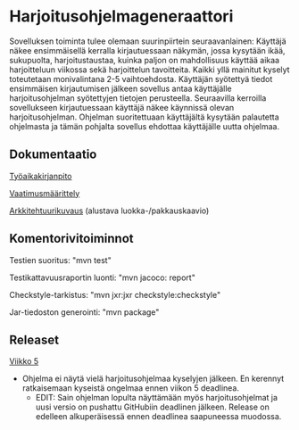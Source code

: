 # Harjoitusohjelmageneraattori
Sovelluksen toiminta tulee olemaan suurinpiirtein seuraavanlainen:
Käyttäjä näkee ensimmäisellä kerralla kirjautuessaan näkymän, jossa kysytään ikää, sukupuolta, harjoitustaustaa, kuinka paljon on mahdollisuus käyttää aikaa harjoitteluun viikossa sekä harjoittelun tavoitteita.
Kaikki yllä mainitut kyselyt toteutetaan monivalintana 2-5 vaihtoehdosta.
Käyttäjän syötettyä tiedot ensimmäisen kirjautumisen jälkeen sovellus antaa käyttäjälle harjoitusohjelman syötettyjen tietojen perusteella. Seuraavilla kerroilla sovellukseen kirjautuessaan käyttäjä näkee käynnissä olevan harjoitusohjelman. Ohjelman suoritettuaan käyttäjältä kysytään palautetta ohjelmasta ja tämän pohjalta sovellus ehdottaa käyttäjälle uutta ohjelmaa.


## Dokumentaatio
[Työaikakirjanpito](https://github.com/rautajan/ot-harjoitustyo/blob/master/dokumentaatio/ty%C3%B6aikakirjanpito.md)

[Vaatimusmäärittely](https://github.com/rautajan/ot-harjoitustyo/blob/master/dokumentaatio/vaatimusmaarittely.md)

[Arkkitehtuurikuvaus](https://github.com/rautajan/ot-harjoitustyo/blob/master/dokumentaatio/arkkitehtuuri.md) (alustava luokka-/pakkauskaavio)


## Komentorivitoiminnot
                              
Testien suoritus: "mvn test"

Testikattavuusraportin luonti: "mvn jacoco: report"

Checkstyle-tarkistus: "mvn jxr:jxr checkstyle:checkstyle"

Jar-tiedoston generointi: "mvn package"

## Releaset
[Viikko 5](https://github.com/rautajan/ot-harjoitustyo/releases/tag/viikko5)

- Ohjelma ei näytä vielä harjoitusohjelmaa kyselyjen jälkeen. En kerennyt ratkaisemaan kyseistä ongelmaa ennen viikon 5 deadlinea.
  - EDIT: Sain ohjelman lopulta näyttämään myös harjoitusohjelmat ja uusi versio on pushattu GitHubiin deadlinen jälkeen. Release on edelleen alkuperäisessä ennen deadlinea saapuneessa muodossa.
                           

                              
